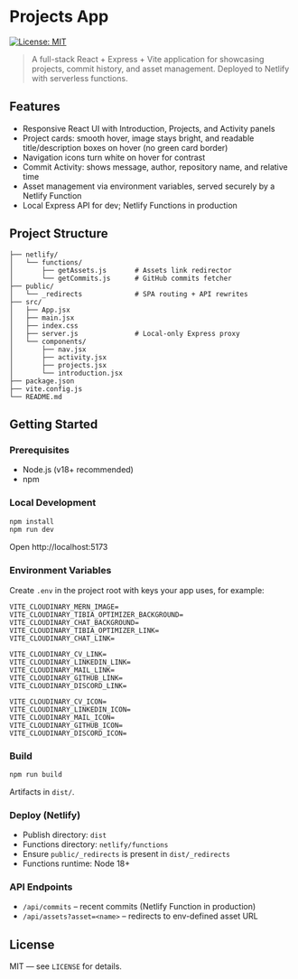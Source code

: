 
# Projects App

[![License: MIT](https://img.shields.io/badge/License-MIT-yellow.svg)](LICENSE)

> A full-stack React + Express + Vite application for showcasing projects, commit history, and asset management. Deployed to Netlify with serverless functions.

## Features

- Responsive React UI with Introduction, Projects, and Activity panels
- Project cards: smooth hover, image stays bright, and readable title/description boxes on hover (no green card border)
- Navigation icons turn white on hover for contrast
- Commit Activity: shows message, author, repository name, and relative time
- Asset management via environment variables, served securely by a Netlify Function
- Local Express API for dev; Netlify Functions in production

## Project Structure

```
├── netlify/
│   └── functions/
│       ├── getAssets.js       # Assets link redirector
│       └── getCommits.js      # GitHub commits fetcher
├── public/
│   └── _redirects             # SPA routing + API rewrites
├── src/
│   ├── App.jsx
│   ├── main.jsx
│   ├── index.css
│   ├── server.js              # Local-only Express proxy
│   └── components/
│       ├── nav.jsx
│       ├── activity.jsx
│       ├── projects.jsx
│       └── introduction.jsx
├── package.json
├── vite.config.js
└── README.md
```

## Getting Started

### Prerequisites
- Node.js (v18+ recommended)
- npm

### Local Development

```sh
npm install
npm run dev
```

Open http://localhost:5173

### Environment Variables

Create `.env` in the project root with keys your app uses, for example:

```
VITE_CLOUDINARY_MERN_IMAGE=
VITE_CLOUDINARY_TIBIA_OPTIMIZER_BACKGROUND=
VITE_CLOUDINARY_CHAT_BACKGROUND=
VITE_CLOUDINARY_TIBIA_OPTIMIZER_LINK=
VITE_CLOUDINARY_CHAT_LINK=

VITE_CLOUDINARY_CV_LINK=
VITE_CLOUDINARY_LINKEDIN_LINK=
VITE_CLOUDINARY_MAIL_LINK=
VITE_CLOUDINARY_GITHUB_LINK=
VITE_CLOUDINARY_DISCORD_LINK=

VITE_CLOUDINARY_CV_ICON=
VITE_CLOUDINARY_LINKEDIN_ICON=
VITE_CLOUDINARY_MAIL_ICON=
VITE_CLOUDINARY_GITHUB_ICON=
VITE_CLOUDINARY_DISCORD_ICON=
```

### Build

```sh
npm run build
```

Artifacts in `dist/`.

### Deploy (Netlify)

- Publish directory: `dist`
- Functions directory: `netlify/functions`
- Ensure `public/_redirects` is present in `dist/_redirects`
- Functions runtime: Node 18+

### API Endpoints

- `/api/commits` – recent commits (Netlify Function in production)
- `/api/assets?asset=<name>` – redirects to env-defined asset URL

## License

MIT — see `LICENSE` for details.
